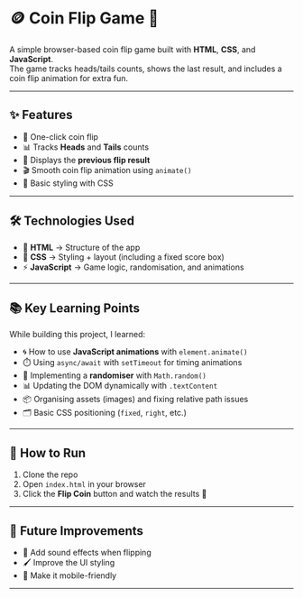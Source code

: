 # 🪙 Coin Flip Game 🎲  

A simple browser-based coin flip game built with **HTML**, **CSS**, and **JavaScript**.  
The game tracks heads/tails counts, shows the last result, and includes a coin flip animation for extra fun.  

---

## ✨ Features
- 🎯 One-click coin flip  
- 📊 Tracks **Heads** and **Tails** counts  
- 🔄 Displays the **previous flip result**  
- 🎬 Smooth coin flip animation using `animate()`  
- 🎨 Basic styling with CSS  

---

## 🛠️ Technologies Used
- 🧩 **HTML** → Structure of the app  
- 🎨 **CSS** → Styling + layout (including a fixed score box)  
- ⚡ **JavaScript** → Game logic, randomisation, and animations  

---

## 📚 Key Learning Points
While building this project, I learned:  
- 🌀 How to use **JavaScript animations** with `element.animate()`  
- ⏱️ Using `async/await` with `setTimeout` for timing animations  
- 🎲 Implementing a **randomiser** with `Math.random()`  
- 📊 Updating the DOM dynamically with `.textContent`  
- 📦 Organising assets (images) and fixing relative path issues  
- 🗂️ Basic CSS positioning (`fixed`, `right`, etc.)  

---

## 🚀 How to Run
1. Clone the repo  
2. Open `index.html` in your browser  
3. Click the **Flip Coin** button and watch the results 🎉  

---

## 🔮 Future Improvements
- 🎵 Add sound effects when flipping  
- 🖌️ Improve the UI styling  
- 📱 Make it mobile-friendly  

---

